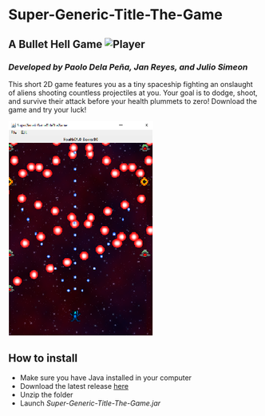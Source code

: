 # **Super-Generic-Title-The-Game**
## **A Bullet Hell Game** ![Player](/src/images/player.gif)
### _Developed by Paolo Dela Peña, Jan Reyes, and Julio Simeon_

This short 2D game features you as a tiny spaceship fighting an onslaught of aliens shooting countless projectiles at you. Your goal is to dodge, shoot, and survive their attack before your health plummets to zero! Download the game and try your luck!

![TGGTTG demo](/images/TGGTTG%20demo.png)

## How to install
- Make sure you have Java installed in your computer
- Download the latest release [here](https://github.com/Paolo-DP/Super-Generic-Title-The-Game/releases)
- Unzip the folder
- Launch _Super-Generic-Title-The-Game.jar_

